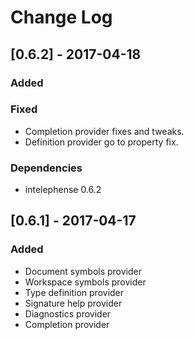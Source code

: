 # Change Log
## [0.6.2] - 2017-04-18
### Added
### Fixed
* Completion provider fixes and tweaks.
* Definition provider go to property fix.
### Dependencies
* intelephense 0.6.2
## [0.6.1] - 2017-04-17
### Added
* Document symbols provider
* Workspace symbols provider
* Type definition provider
* Signature help provider
* Diagnostics provider
* Completion provider
